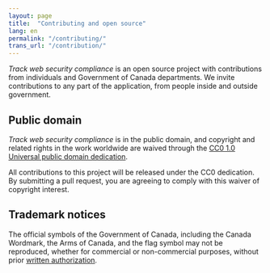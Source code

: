 ```yaml
---
layout: page
title:  "Contributing and open source"
lang: en
permalink: "/contributing/"
trans_url: "/contribution/"
---
```


*Track web security compliance* is an open source project with contributions from individuals and Government of Canada departments. We invite contributions to any part of the application, from people inside and outside government.

## Public domain

*Track web security compliance* is in the public domain, and copyright and related rights in the work worldwide are waived through the [CC0 1.0 Universal public domain dedication](https://creativecommons.org/publicdomain/zero/1.0/).

All contributions to this project will be released under the CC0 dedication. By submitting a pull request, you are agreeing to comply with this waiver of copyright interest.

## Trademark notices

The official symbols of the Government of Canada, including the Canada Wordmark, the Arms of Canada, and the flag symbol may not be reproduced, whether for commercial or non-commercial purposes, without prior [written authorization](http://www.tbs-sct.gc.ca/fip-pcim/spec/T105-eng.asp).
